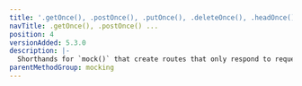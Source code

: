 ```yaml
---
title: '.getOnce(), .postOnce(), .putOnce(), .deleteOnce(), .headOnce(), .patchOnce()'
navTitle: .getOnce(), .postOnce() ...
position: 4
versionAdded: 5.3.0
description: |-
  Shorthands for `mock()` that create routes that only respond to requests using a particular http method, and that can only mock a single request.
parentMethodGroup: mocking
---
```

